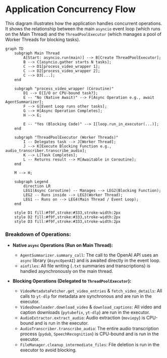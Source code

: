 # Application Concurrency Flow

This diagram illustrates how the application handles concurrent operations. It shows the relationship between the main `asyncio` event loop (which runs on the Main Thread) and the `ThreadPoolExecutor` (which manages a pool of Worker Threads for blocking tasks).

```mermaid
graph TD
    subgraph Main Thread
        A[Start: asyncio.run(main)] --> B[Create ThreadPoolExecutor];
        B --> C[asyncio.gather starts N tasks];
        C --> D1[process_video_wrapper 1];
        C --> D2[process_video_wrapper 2];
        C --> D3[...];
    end

    subgraph "process_video_wrapper (Coroutine)"
        D1 --> E{I/O or CPU-bound task?};
        E -- "No (Native Await)" --> F[Async Operation e.g., await AgentSummarizer];
        F --> G[Event Loop runs other tasks];
        G --> H[Async Operation Completes];
        H --> E;

        E -- "Yes (Blocking Code)" --> I[loop.run_in_executor(...)];
    end

    subgraph "ThreadPoolExecutor (Worker Threads)"
        I -- Delegates task --> J[Worker Thread];
        J --> K[Execute Blocking Function e.g., audio_transcriber.transcribe_audio];
        K --> L[Task Completes];
        L -- Returns result --> M[Awaitable in Coroutine];
    end

    M --> H;

    subgraph Legend
        direction LR
        LEG1(Async Coroutine) -- Manages --> LEG2(Blocking Function);
        LEG2 -- Runs inside --> LEG3(Worker Thread);
        LEG1 -- Runs on --> LEG4(Main Thread / Event Loop);
    end

    style D1 fill:#f9f,stroke:#333,stroke-width:2px
    style D2 fill:#f9f,stroke:#333,stroke-width:2px
    style D3 fill:#f9f,stroke:#333,stroke-width:2px
```

### **Breakdown of Operations:**

*   **Native `async` Operations (Run on Main Thread):**
    *   `AgentSummarizer.summary_call`: The call to the OpenAI API uses an `async` library (`AsyncOpenAI`) and is awaited directly in the event loop.
    *   `aiofiles`: All file writing (`.txt` summaries and transcriptions) is handled asynchronously on the main thread.

*   **Blocking Operations (Delegated to `ThreadPoolExecutor`):**
    *   `VideoMetadataFetcher.get_video_entries` & `fetch_video_details`: All calls to `yt-dlp` for metadata are synchronous and are run in the executor.
    *   `VideoDownloader.download_video` & `download_captions`: All video and caption downloads (`pytubefix`, `yt-dlp`) are run in the executor.
    *   `AudioExtractor.extract_audio`: Audio extraction (`moviepy`) is CPU-bound and is run in the executor.
    *   `AudioTranscriber.transcribe_audio`: The entire audio transcription process (`pydub`, `SpeechRecognition`) is CPU-bound and is run in the executor.
    *   `FileManager.cleanup_intermediate_files`: File deletion is run in the executor to avoid blocking.
